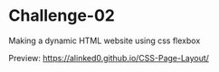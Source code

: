 # Challenge-02

Making a dynamic HTML website using css flexbox
    
Preview: https://alinked0.github.io/CSS-Page-Layout/
